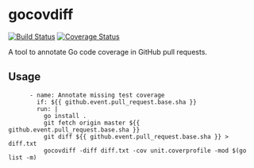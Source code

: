 # gocovdiff

[![Build Status](https://github.com/vearutop/gocovdiff/workflows/test-unit/badge.svg)](https://github.com/vearutop/gocovdiff/actions?query=branch%3Amaster+workflow%3Atest-unit)
[![Coverage Status](https://codecov.io/gh/vearutop/gocovdiff/branch/master/graph/badge.svg)](https://codecov.io/gh/vearutop/gocovdiff)

A tool to annotate Go code coverage in GitHub pull requests.

## Usage

```
      - name: Annotate missing test coverage
        if: ${{ github.event.pull_request.base.sha }}
        run: |
          go install .
          git fetch origin master ${{ github.event.pull_request.base.sha }}
          git diff ${{ github.event.pull_request.base.sha }} > diff.txt
          gocovdiff -diff diff.txt -cov unit.coverprofile -mod $(go list -m)

```